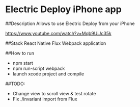 # Electric Deploy iPhone app

##Description
Allows to use Electric Deploy from your iPhone


https://www.youtube.com/watch?v=Mqb9UiJc35k

##Stack
React Native Flux Webpack application

##How to run
- npm start
- npm run-script webpack
- launch xcode project and compile

##TODO:
- Change view to scroll view & test rotate
- Fix ./invariant import from Flux
